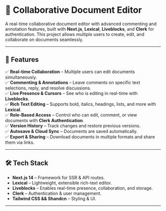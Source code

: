 # 📝 Collaborative Document Editor  

A real-time collaborative document editor with advanced commenting and annotation features, built with **Next.js**, **Lexical**, **Liveblocks**, and **Clerk** for authentication. This project allows multiple users to create, edit, and collaborate on documents seamlessly.

---

## 🚀 Features  

✅ **Real-time Collaboration** – Multiple users can edit documents simultaneously.  
✅ **Commenting & Annotations** – Leave comments on specific text selections, reply, and resolve discussions.  
✅ **Live Presence & Cursors** – See who is editing in real-time with **Liveblocks**.  
✅ **Rich Text Editing** – Supports bold, italics, headings, lists, and more with **Lexical**.  
✅ **Role-Based Access** – Control who can edit, comment, or view documents with **Clerk Authentication**.  
✅ **Version History** – Track changes and restore previous versions.  
✅ **Autosave & Cloud Sync** – Documents are saved automatically.  
✅ **Export & Sharing** – Download documents in multiple formats and share them via links.  

---

## 🛠️ Tech Stack  

- **Next.js 14** – Framework for SSR & API routes.  
- **Lexical** – Lightweight, extensible rich-text editor.  
- **Liveblocks** – Enables real-time presence, collaboration, and storage.  
- **Clerk** – Authentication & user management.  
- **Tailwind CSS && Shandcn** – Styling & UI.  

---
